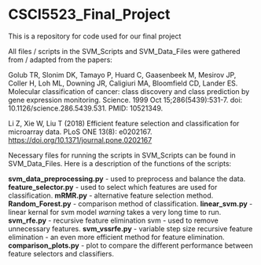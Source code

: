 # CSCI5523_Final_Project
This is a repository for code used for our final project


All files / scripts in the SVM_Scripts and SVM_Data_Files were gathered from / adapted from the papers:

Golub TR, Slonim DK, Tamayo P, Huard C, Gaasenbeek M, Mesirov JP, Coller H, Loh ML, Downing JR, Caligiuri MA, Bloomfield CD, Lander ES. Molecular classification of cancer: class discovery and class prediction by gene expression monitoring. Science. 1999 Oct 15;286(5439):531-7. doi: 10.1126/science.286.5439.531. PMID: 10521349.

Li Z, Xie W, Liu T (2018) Efficient feature selection and classification for microarray data. PLoS ONE 13(8): e0202167. https://doi.org/10.1371/journal.pone.0202167




Necessary files for running the scripts in SVM_Scripts can be found in SVM_Data_Files.  Here is a description of the functions of the scripts:

  **svm_data_preprocessing.py** - used to preprocess and balance the data.
  **feature_selector.py** - used to select which features are used for classification.
  **mRMR.py** - alternative feature selection method.
  **Random_Forest.py** - comparison method of classification.
  **linear_svm.py** - linear kernal for svm model *warning* takes a very long time to run.
  **svm_rfe.py** - recursive feature elimination svm - used to remove unnecessary features.
  **svm_vssrfe.py** - variable step size recursive feature elimination - an even more efficient method for feature elimination.
  **comparison_plots.py** - plot to compare the different performance between feature selectors and classifiers.
